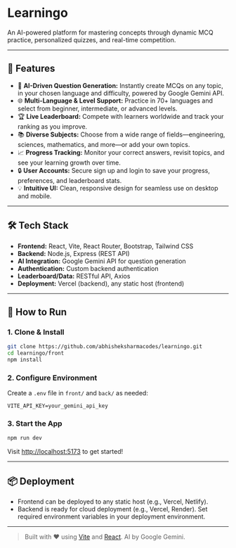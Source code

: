 # Learningo

An AI-powered platform for mastering concepts through dynamic MCQ practice, personalized quizzes, and real-time competition.

---

## 🚀 Features

- 🤖 **AI-Driven Question Generation:** Instantly create MCQs on any topic, in your chosen language and difficulty, powered by Google Gemini API.
- 🌐 **Multi-Language & Level Support:** Practice in 70+ languages and select from beginner, intermediate, or advanced levels.
- 🏆 **Live Leaderboard:** Compete with learners worldwide and track your ranking as you improve.
- 📚 **Diverse Subjects:** Choose from a wide range of fields—engineering, sciences, mathematics, and more—or add your own topics.
- 📈 **Progress Tracking:** Monitor your correct answers, revisit topics, and see your learning growth over time.
- 🔒 **User Accounts:** Secure sign up and login to save your progress, preferences, and leaderboard stats.
- 💡 **Intuitive UI:** Clean, responsive design for seamless use on desktop and mobile.

---

## 🛠️ Tech Stack

- **Frontend:** React, Vite, React Router, Bootstrap, Tailwind CSS
- **Backend:** Node.js, Express (REST API)
- **AI Integration:** Google Gemini API for question generation
- **Authentication:** Custom backend authentication
- **Leaderboard/Data:** RESTful API, Axios
- **Deployment:** Vercel (backend), any static host (frontend)

---

## 🏁 How to Run

### 1. Clone & Install
```bash
git clone https://github.com/abhisheksharmacodes/learningo.git
cd learningo/front
npm install
```

### 2. Configure Environment
Create a `.env` file in `front/` and `back/` as needed:
```env
VITE_API_KEY=your_gemini_api_key
```

### 3. Start the App
```bash
npm run dev
```
Visit [http://localhost:5173](http://localhost:5173) to get started!

---

## 📦 Deployment

- Frontend can be deployed to any static host (e.g., Vercel, Netlify).
- Backend is ready for cloud deployment (e.g., Vercel, Render). Set required environment variables in your deployment environment.

---

> Built with ❤️ using [Vite](https://vitejs.dev/) and [React](https://react.dev/). AI by Google Gemini.
